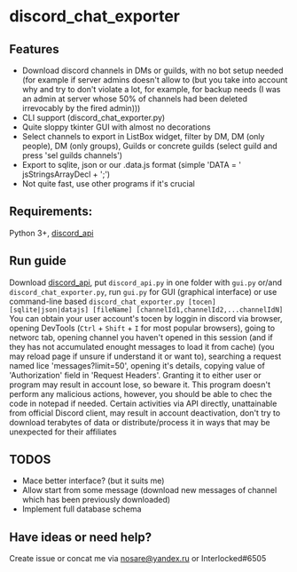 # discord_chat_exporter

## Features
- Download discord channels in DMs or guilds, with no bot setup needed (for example if server admins doesn't allow to (but you take into account why and try to don't violate a lot, for example, for backup needs (I was an admin at server whose 50% of channels had been deleted irrevocably by the fired admin)))
- CLI support (discord_chat_exporter.py)
- Quite sloppy tkinter GUI with almost no decorations
- Select channels to export in ListBox widget, filter by DM, DM (only people), DM (only groups), Guilds or concrete guilds (select guild and press 'sel guilds channels')
- Export to sqlite, json or our .data.js format (simple 'DATA = ' jsStringsArrayDecl + ';')
- Not quite fast, use other programs if it's crucial

## Requirements:
Python 3+, [discord_api](https://github.com/IEEERemainder/discord_api)

## Run guide
Download [discord_api](https://github.com/IEEERemainder/discord_api), put `discord_api.py` in one folder with `gui.py` or/and `discord_chat_exporter.py`, run `gui.py` for GUI (graphical interface) or use command-line based `discord_chat_exporter.py [tocen] [sqlite|json|datajs] [fileName] [channelId1,channelId2,...channelIdN]`
You can obtain your user account's tocen by loggin in discord via browser, opening DevTools (`Ctrl` + `Shift` + `I` for most popular browsers), going to networc tab, opening channel you haven't opened in this session (and if they has not accumulated enought messages to load it from cache) (you may reload page if unsure if understand it or want to), searching a request named lice 'messages?limit=50', opening it's details, copying value of 'Authorization' field in 'Request Headers'. Granting it to either user or program may result in account lose, so beware it. This program doesn't perform any malicious actions, however, you should be able to chec the code in notepad if needed.
Certain activities via API directly, unattainable from official Discord client, may result in account deactivation, don't try to download terabytes of data or distribute/process it in ways that may be unexpected for their affiliates 

## TODOS
- Mace better interface? (but it suits me)
- Allow start from some message (download new messages of channel which has been previously downloaded)
- Implement full database schema

## Have ideas or need help? 
Create issue or concat me via nosare@yandex.ru or Interlocked#6505